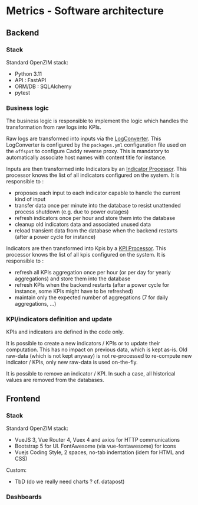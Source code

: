 Metrics - Software architecture
=======
## Backend

### Stack

Standard OpenZIM stack:
- Python 3.11
- API : FastAPI
- ORM/DB : SQLAlchemy
- pytest

### Business logic

The business logic is responsible to implement the logic which handles the transformation from raw logs into KPIs.

Raw logs are transformed into inputs via the [LogConverter](backend/src//backend/business/log_converter.py). This LogConverter is configured by the `packages.yml` configuration file used on the `offspot` to configure Caddy reverse proxy. This is mandatory to automatically associate host names with content title for instance.

Inputs are then transformed into Indicators by an [Indicator Processor](backend/src//backend/business/indicators/processor.py). This processor knows the list of all indicators configured on the system. It is responsible to :
- proposes each input to each indicator capable to handle the current kind of input
- transfer data once per minute into the database to resist unattended process shutdown (e.g. due to power outages)
- refresh indicators once per hour and store them into the database
- cleanup old indicators data and associated unused data
- reload transient data from the database when the backend restarts (after a power cycle for instance)

Indicators are then transformed into Kpis by a [KPI Processor](backend/src//backend/business/kpis/processor.py). This processor knows the list of all kpis configured on the system. It is responsible to :
- refresh all KPIs aggregation once per hour (or per day for yearly aggregations) and store them into the database
- refresh KPIs when the backend restarts (after a power cycle for instance, some KPIs might have to be refreshed)
- maintain only the expected number of aggregations (7 for daily aggregations, ...)

### KPI/indicators definition and update

KPIs and indicators are defined in the code only.

It is possible to create a new indicators / KPIs or to update their computation. This has no impact on previous data, which is kept as-is. Old raw-data (which is not kept anyway) is not re-processed to re-compute new indicator / KPIs, only new raw-data is used on-the-fly.

It is possible to remove an indicator / KPI. In such a case, all historical values are removed from the databases.

## Frontend
### Stack

Standard OpenZIM stack:
- VueJS 3, Vue Router 4, Vuex 4 and axios for HTTP communications
- Bootstrap 5 for UI. FontAwesome (via vue-fontawesome) for icons
- Vuejs Coding Style, 2 spaces, no-tab indentation (idem for HTML and CSS)

Custom:
- TbD (do we really need charts ? cf. datapost)

### Dashboards
